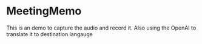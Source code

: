 # MeetingMemo
This is an demo to capture the audio and record it. Also using the OpenAI to translate it to destination langauge

